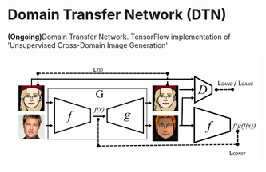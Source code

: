 # Domain Transfer Network (DTN) 
<b>(Ongoing)</b>Domain Transfer Network. TensorFlow implementation of 'Unsupervised Cross-Domain Image Generation' 


![alt text](jpg/dtn.jpg)


